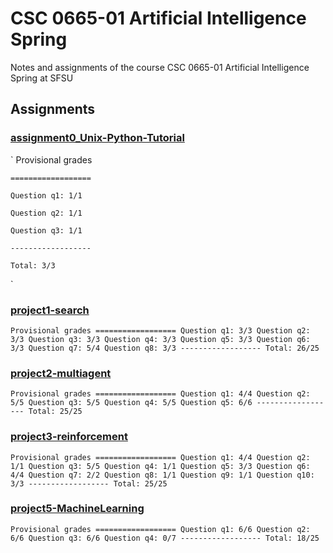 # CSC 0665-01 Artificial Intelligence Spring

Notes and assignments of the course CSC 0665-01 Artificial Intelligence Spring at SFSU

## Assignments

### **[assignment0_Unix-Python-Tutorial](https://github.com/AllenSun7/CSC0865-01_Artificial-Intelligence/tree/master/assignment0_Unix-Python-Tutorial/tutorial)**

`
    Provisional grades

    ==================

    Question q1: 1/1

    Question q2: 1/1

    Question q3: 1/1

    ------------------

    Total: 3/3
`

### **[project1-search](https://github.com/AllenSun7/CSC0865-01_Artificial-Intelligence/tree/master/project1-search)**

`
    Provisional grades
    ==================
    Question q1: 3/3
    Question q2: 3/3
    Question q3: 3/3
    Question q4: 3/3
    Question q5: 3/3
    Question q6: 3/3
    Question q7: 5/4
    Question q8: 3/3
    ------------------
    Total: 26/25
`

### **[project2-multiagent](https://github.com/AllenSun7/CSC0865-01_Artificial-Intelligence/tree/master/project2-multiagent)**

`
    Provisional grades
    ==================
    Question q1: 4/4
    Question q2: 5/5
    Question q3: 5/5
    Question q4: 5/5
    Question q5: 6/6
    ------------------
    Total: 25/25
`

### **[project3-reinforcement](https://github.com/AllenSun7/CSC0865-01_Artificial-Intelligence/tree/master/project3-reinforcement)**

`
    Provisional grades
    ==================
    Question q1: 4/4
    Question q2: 1/1
    Question q3: 5/5
    Question q4: 1/1
    Question q5: 3/3
    Question q6: 4/4
    Question q7: 2/2
    Question q8: 1/1
    Question q9: 1/1
    Question q10: 3/3
    ------------------
    Total: 25/25
`

### **[project5-MachineLearning](https://github.com/AllenSun7/CSC0865-01_Artificial-Intelligence/tree/master/project5-MachineLearning)**

`
    Provisional grades
    ==================
    Question q1: 6/6
    Question q2: 6/6
    Question q3: 6/6
    Question q4: 0/7
    ------------------
    Total: 18/25
`